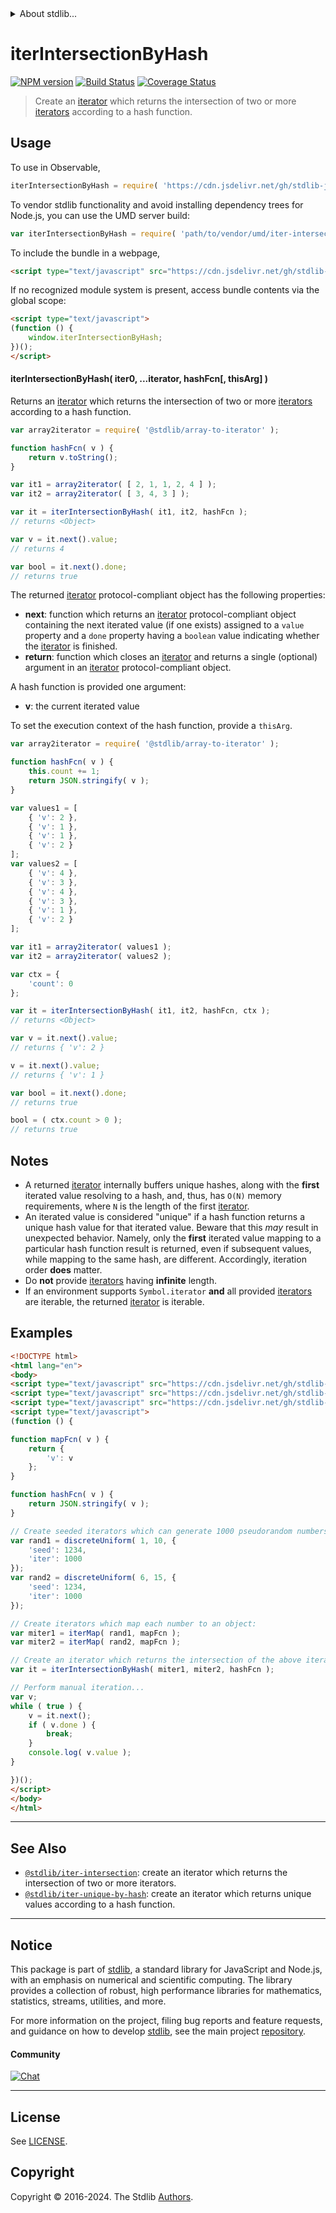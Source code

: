 <!--

@license Apache-2.0

Copyright (c) 2019 The Stdlib Authors.

Licensed under the Apache License, Version 2.0 (the "License");
you may not use this file except in compliance with the License.
You may obtain a copy of the License at

   http://www.apache.org/licenses/LICENSE-2.0

Unless required by applicable law or agreed to in writing, software
distributed under the License is distributed on an "AS IS" BASIS,
WITHOUT WARRANTIES OR CONDITIONS OF ANY KIND, either express or implied.
See the License for the specific language governing permissions and
limitations under the License.

-->


<details>
  <summary>
    About stdlib...
  </summary>
  <p>We believe in a future in which the web is a preferred environment for numerical computation. To help realize this future, we've built stdlib. stdlib is a standard library, with an emphasis on numerical and scientific computation, written in JavaScript (and C) for execution in browsers and in Node.js.</p>
  <p>The library is fully decomposable, being architected in such a way that you can swap out and mix and match APIs and functionality to cater to your exact preferences and use cases.</p>
  <p>When you use stdlib, you can be absolutely certain that you are using the most thorough, rigorous, well-written, studied, documented, tested, measured, and high-quality code out there.</p>
  <p>To join us in bringing numerical computing to the web, get started by checking us out on <a href="https://github.com/stdlib-js/stdlib">GitHub</a>, and please consider <a href="https://opencollective.com/stdlib">financially supporting stdlib</a>. We greatly appreciate your continued support!</p>
</details>

# iterIntersectionByHash

[![NPM version][npm-image]][npm-url] [![Build Status][test-image]][test-url] [![Coverage Status][coverage-image]][coverage-url] <!-- [![dependencies][dependencies-image]][dependencies-url] -->

> Create an [iterator][mdn-iterator-protocol] which returns the intersection of two or more [iterators][mdn-iterator-protocol] according to a hash function.

<!-- Section to include introductory text. Make sure to keep an empty line after the intro `section` element and another before the `/section` close. -->

<section class="intro">

</section>

<!-- /.intro -->

<!-- Package usage documentation. -->



<section class="usage">

## Usage

To use in Observable,

```javascript
iterIntersectionByHash = require( 'https://cdn.jsdelivr.net/gh/stdlib-js/iter-intersection-by-hash@v0.2.2-umd/browser.js' )
```

To vendor stdlib functionality and avoid installing dependency trees for Node.js, you can use the UMD server build:

```javascript
var iterIntersectionByHash = require( 'path/to/vendor/umd/iter-intersection-by-hash/index.js' )
```

To include the bundle in a webpage,

```html
<script type="text/javascript" src="https://cdn.jsdelivr.net/gh/stdlib-js/iter-intersection-by-hash@v0.2.2-umd/browser.js"></script>
```

If no recognized module system is present, access bundle contents via the global scope:

```html
<script type="text/javascript">
(function () {
    window.iterIntersectionByHash;
})();
</script>
```

#### iterIntersectionByHash( iter0, ...iterator, hashFcn\[, thisArg] )

Returns an [iterator][mdn-iterator-protocol] which returns the intersection of two or more [iterators][mdn-iterator-protocol] according to a hash function.

```javascript
var array2iterator = require( '@stdlib/array-to-iterator' );

function hashFcn( v ) {
    return v.toString();
}

var it1 = array2iterator( [ 2, 1, 1, 2, 4 ] );
var it2 = array2iterator( [ 3, 4, 3 ] );

var it = iterIntersectionByHash( it1, it2, hashFcn );
// returns <Object>

var v = it.next().value;
// returns 4

var bool = it.next().done;
// returns true
```

The returned [iterator][mdn-iterator-protocol] protocol-compliant object has the following properties:

-   **next**: function which returns an [iterator][mdn-iterator-protocol] protocol-compliant object containing the next iterated value (if one exists) assigned to a `value` property and a `done` property having a `boolean` value indicating whether the [iterator][mdn-iterator-protocol] is finished.
-   **return**: function which closes an [iterator][mdn-iterator-protocol] and returns a single (optional) argument in an [iterator][mdn-iterator-protocol] protocol-compliant object.

A hash function is provided one argument:

-   **v**: the current iterated value

To set the execution context of the hash function, provide a `thisArg`.

<!-- eslint-disable object-curly-newline -->

```javascript
var array2iterator = require( '@stdlib/array-to-iterator' );

function hashFcn( v ) {
    this.count += 1;
    return JSON.stringify( v );
}

var values1 = [
    { 'v': 2 },
    { 'v': 1 },
    { 'v': 1 },
    { 'v': 2 }
];
var values2 = [
    { 'v': 4 },
    { 'v': 3 },
    { 'v': 4 },
    { 'v': 3 },
    { 'v': 1 },
    { 'v': 2 }
];

var it1 = array2iterator( values1 );
var it2 = array2iterator( values2 );

var ctx = {
    'count': 0
};

var it = iterIntersectionByHash( it1, it2, hashFcn, ctx );
// returns <Object>

var v = it.next().value;
// returns { 'v': 2 }

v = it.next().value;
// returns { 'v': 1 }

var bool = it.next().done;
// returns true

bool = ( ctx.count > 0 );
// returns true
```

</section>

<!-- /.usage -->

<!-- Package usage notes. Make sure to keep an empty line after the `section` element and another before the `/section` close. -->

<section class="notes">

## Notes

-   A returned [iterator][mdn-iterator-protocol] internally buffers unique hashes, along with the **first** iterated value resolving to a hash, and, thus, has `O(N)` memory requirements, where `N` is the length of the first [iterator][mdn-iterator-protocol].
-   An iterated value is considered "unique" if a hash function returns a unique hash value for that iterated value. Beware that this _may_ result in unexpected behavior. Namely, only the **first** iterated value mapping to a particular hash function result is returned, even if subsequent values, while mapping to the same hash, are different. Accordingly, iteration order **does** matter.
-   Do **not** provide [iterators][mdn-iterator-protocol] having **infinite** length.
-   If an environment supports `Symbol.iterator` **and** all provided [iterators][mdn-iterator-protocol] are iterable, the returned [iterator][mdn-iterator-protocol] is iterable.

</section>

<!-- /.notes -->

<!-- Package usage examples. -->

<section class="examples">

## Examples

<!-- eslint no-undef: "error" -->

```html
<!DOCTYPE html>
<html lang="en">
<body>
<script type="text/javascript" src="https://cdn.jsdelivr.net/gh/stdlib-js/random-iter-discrete-uniform@umd/browser.js"></script>
<script type="text/javascript" src="https://cdn.jsdelivr.net/gh/stdlib-js/iter-map@umd/browser.js"></script>
<script type="text/javascript" src="https://cdn.jsdelivr.net/gh/stdlib-js/iter-intersection-by-hash@v0.2.2-umd/browser.js"></script>
<script type="text/javascript">
(function () {

function mapFcn( v ) {
    return {
        'v': v
    };
}

function hashFcn( v ) {
    return JSON.stringify( v );
}

// Create seeded iterators which can generate 1000 pseudorandom numbers:
var rand1 = discreteUniform( 1, 10, {
    'seed': 1234,
    'iter': 1000
});
var rand2 = discreteUniform( 6, 15, {
    'seed': 1234,
    'iter': 1000
});

// Create iterators which map each number to an object:
var miter1 = iterMap( rand1, mapFcn );
var miter2 = iterMap( rand2, mapFcn );

// Create an iterator which returns the intersection of the above iterators:
var it = iterIntersectionByHash( miter1, miter2, hashFcn );

// Perform manual iteration...
var v;
while ( true ) {
    v = it.next();
    if ( v.done ) {
        break;
    }
    console.log( v.value );
}

})();
</script>
</body>
</html>
```

</section>

<!-- /.examples -->

<!-- Section to include cited references. If references are included, add a horizontal rule *before* the section. Make sure to keep an empty line after the `section` element and another before the `/section` close. -->

<section class="references">

</section>

<!-- /.references -->

<!-- Section for related `stdlib` packages. Do not manually edit this section, as it is automatically populated. -->

<section class="related">

* * *

## See Also

-   <span class="package-name">[`@stdlib/iter-intersection`][@stdlib/iter/intersection]</span><span class="delimiter">: </span><span class="description">create an iterator which returns the intersection of two or more iterators.</span>
-   <span class="package-name">[`@stdlib/iter-unique-by-hash`][@stdlib/iter/unique-by-hash]</span><span class="delimiter">: </span><span class="description">create an iterator which returns unique values according to a hash function.</span>

</section>

<!-- /.related -->

<!-- Section for all links. Make sure to keep an empty line after the `section` element and another before the `/section` close. -->


<section class="main-repo" >

* * *

## Notice

This package is part of [stdlib][stdlib], a standard library for JavaScript and Node.js, with an emphasis on numerical and scientific computing. The library provides a collection of robust, high performance libraries for mathematics, statistics, streams, utilities, and more.

For more information on the project, filing bug reports and feature requests, and guidance on how to develop [stdlib][stdlib], see the main project [repository][stdlib].

#### Community

[![Chat][chat-image]][chat-url]

---

## License

See [LICENSE][stdlib-license].


## Copyright

Copyright &copy; 2016-2024. The Stdlib [Authors][stdlib-authors].

</section>

<!-- /.stdlib -->

<!-- Section for all links. Make sure to keep an empty line after the `section` element and another before the `/section` close. -->

<section class="links">

[npm-image]: http://img.shields.io/npm/v/@stdlib/iter-intersection-by-hash.svg
[npm-url]: https://npmjs.org/package/@stdlib/iter-intersection-by-hash

[test-image]: https://github.com/stdlib-js/iter-intersection-by-hash/actions/workflows/test.yml/badge.svg?branch=v0.2.2
[test-url]: https://github.com/stdlib-js/iter-intersection-by-hash/actions/workflows/test.yml?query=branch:v0.2.2

[coverage-image]: https://img.shields.io/codecov/c/github/stdlib-js/iter-intersection-by-hash/main.svg
[coverage-url]: https://codecov.io/github/stdlib-js/iter-intersection-by-hash?branch=main

<!--

[dependencies-image]: https://img.shields.io/david/stdlib-js/iter-intersection-by-hash.svg
[dependencies-url]: https://david-dm.org/stdlib-js/iter-intersection-by-hash/main

-->

[chat-image]: https://img.shields.io/gitter/room/stdlib-js/stdlib.svg
[chat-url]: https://app.gitter.im/#/room/#stdlib-js_stdlib:gitter.im

[stdlib]: https://github.com/stdlib-js/stdlib

[stdlib-authors]: https://github.com/stdlib-js/stdlib/graphs/contributors

[umd]: https://github.com/umdjs/umd
[es-module]: https://developer.mozilla.org/en-US/docs/Web/JavaScript/Guide/Modules

[deno-url]: https://github.com/stdlib-js/iter-intersection-by-hash/tree/deno
[deno-readme]: https://github.com/stdlib-js/iter-intersection-by-hash/blob/deno/README.md
[umd-url]: https://github.com/stdlib-js/iter-intersection-by-hash/tree/umd
[umd-readme]: https://github.com/stdlib-js/iter-intersection-by-hash/blob/umd/README.md
[esm-url]: https://github.com/stdlib-js/iter-intersection-by-hash/tree/esm
[esm-readme]: https://github.com/stdlib-js/iter-intersection-by-hash/blob/esm/README.md
[branches-url]: https://github.com/stdlib-js/iter-intersection-by-hash/blob/main/branches.md

[stdlib-license]: https://raw.githubusercontent.com/stdlib-js/iter-intersection-by-hash/main/LICENSE

[mdn-iterator-protocol]: https://developer.mozilla.org/en-US/docs/Web/JavaScript/Reference/Iteration_protocols#The_iterator_protocol

<!-- <related-links> -->

[@stdlib/iter/intersection]: https://github.com/stdlib-js/iter-intersection/tree/umd

[@stdlib/iter/unique-by-hash]: https://github.com/stdlib-js/iter-unique-by-hash/tree/umd

<!-- </related-links> -->

</section>

<!-- /.links -->
